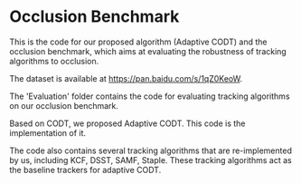# Occlusion Benchmark
This is the code for our proposed algorithm (Adaptive CODT) and the occlusion benchmark, which aims at evaluating 
the robustness of tracking algorithms to occlusion.

The dataset is available at https://pan.baidu.com/s/1qZ0KeoW. 

The 'Evaluation' folder contains the code for evaluating tracking algorithms on our occlusion benchmark.

Based on CODT, we proposed Adaptive CODT. This code is the implementation of it. 

The code also contains several tracking algorithms that are re-implemented by us, including KCF, DSST, SAMF, Staple. These tracking algorithms act as the baseline trackers for adaptive CODT.


